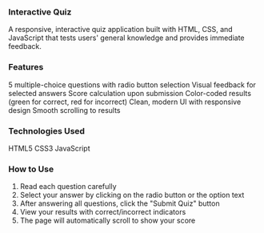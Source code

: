 ### Interactive Quiz ###

A responsive, interactive quiz application built with HTML, CSS, and JavaScript that tests users' general knowledge and provides immediate feedback.

### Features

5 multiple-choice questions with radio button selection
Visual feedback for selected answers
Score calculation upon submission
Color-coded results (green for correct, red for incorrect)
Clean, modern UI with responsive design
Smooth scrolling to results

### Technologies Used

HTML5
CSS3
JavaScript


### How to Use

1. Read each question carefully
2. Select your answer by clicking on the radio button or the option text
3. After answering all questions, click the "Submit Quiz" button
4. View your results with correct/incorrect indicators
5. The page will automatically scroll to show your score
